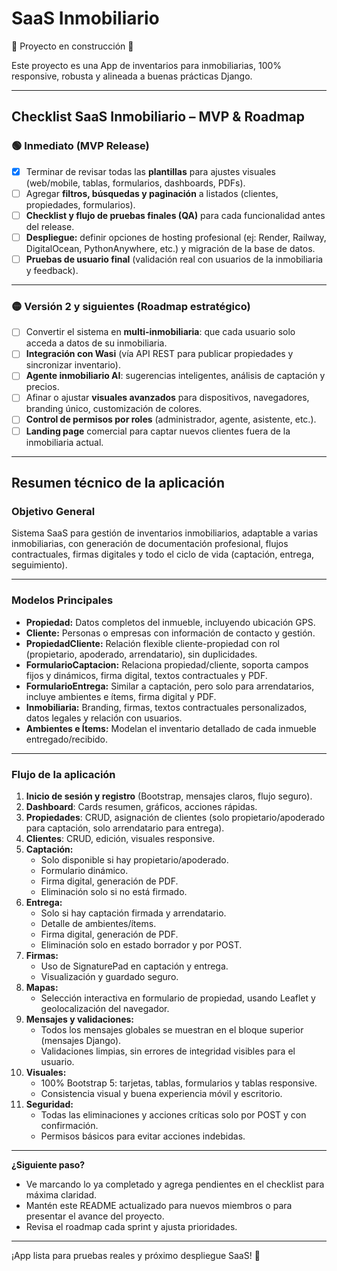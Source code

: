 # SaaS Inmobiliario
:construction: Proyecto en construcción :construction:

Este proyecto es una App de inventarios para inmobiliarias, 100% responsive, robusta y alineada a buenas prácticas Django.

---

## **Checklist SaaS Inmobiliario – MVP & Roadmap**

### 🟢 **Inmediato (MVP Release)**

- [X] Terminar de revisar todas las **plantillas** para ajustes visuales (web/mobile, tablas, formularios, dashboards, PDFs).
- [ ] Agregar **filtros, búsquedas y paginación** a listados (clientes, propiedades, formularios).
- [ ] **Checklist y flujo de pruebas finales (QA)** para cada funcionalidad antes del release.
- [ ] **Despliegue:** definir opciones de hosting profesional (ej: Render, Railway, DigitalOcean, PythonAnywhere, etc.) y migración de la base de datos.
- [ ] **Pruebas de usuario final** (validación real con usuarios de la inmobiliaria y feedback).

---

### 🟡 **Versión 2 y siguientes (Roadmap estratégico)**

- [ ] Convertir el sistema en **multi-inmobiliaria**: que cada usuario solo acceda a datos de su inmobiliaria.
- [ ] **Integración con Wasi** (vía API REST para publicar propiedades y sincronizar inventario).
- [ ] **Agente inmobiliario AI**: sugerencias inteligentes, análisis de captación y precios.
- [ ] Afinar o ajustar **visuales avanzados** para dispositivos, navegadores, branding único, customización de colores.
- [ ] **Control de permisos por roles** (administrador, agente, asistente, etc.).
- [ ] **Landing page** comercial para captar nuevos clientes fuera de la inmobiliaria actual.

---

## **Resumen técnico de la aplicación**

### **Objetivo General**
Sistema SaaS para gestión de inventarios inmobiliarios, adaptable a varias inmobiliarias, con generación de documentación profesional, flujos contractuales, firmas digitales y todo el ciclo de vida (captación, entrega, seguimiento).

---

### **Modelos Principales**
- **Propiedad:** Datos completos del inmueble, incluyendo ubicación GPS.
- **Cliente:** Personas o empresas con información de contacto y gestión.
- **PropiedadCliente:** Relación flexible cliente-propiedad con rol (propietario, apoderado, arrendatario), sin duplicidades.
- **FormularioCaptacion:** Relaciona propiedad/cliente, soporta campos fijos y dinámicos, firma digital, textos contractuales y PDF.
- **FormularioEntrega:** Similar a captación, pero solo para arrendatarios, incluye ambientes e ítems, firma digital y PDF.
- **Inmobiliaria:** Branding, firmas, textos contractuales personalizados, datos legales y relación con usuarios.
- **Ambientes e Ítems:** Modelan el inventario detallado de cada inmueble entregado/recibido.

---

### **Flujo de la aplicación**

1. **Inicio de sesión y registro** (Bootstrap, mensajes claros, flujo seguro).
2. **Dashboard**: Cards resumen, gráficos, acciones rápidas.
3. **Propiedades**: CRUD, asignación de clientes (solo propietario/apoderado para captación, solo arrendatario para entrega).
4. **Clientes**: CRUD, edición, visuales responsive.
5. **Captación:**  
   - Solo disponible si hay propietario/apoderado.
   - Formulario dinámico.
   - Firma digital, generación de PDF.
   - Eliminación solo si no está firmado.
6. **Entrega:**  
   - Solo si hay captación firmada y arrendatario.
   - Detalle de ambientes/ítems.
   - Firma digital, generación de PDF.
   - Eliminación solo en estado borrador y por POST.
7. **Firmas:**  
   - Uso de SignaturePad en captación y entrega.
   - Visualización y guardado seguro.
8. **Mapas:**  
   - Selección interactiva en formulario de propiedad, usando Leaflet y geolocalización del navegador.
9. **Mensajes y validaciones:**  
   - Todos los mensajes globales se muestran en el bloque superior (mensajes Django).
   - Validaciones limpias, sin errores de integridad visibles para el usuario.
10. **Visuales:**  
    - 100% Bootstrap 5: tarjetas, tablas, formularios y tablas responsive.
    - Consistencia visual y buena experiencia móvil y escritorio.
11. **Seguridad:**  
    - Todas las eliminaciones y acciones críticas solo por POST y con confirmación.
    - Permisos básicos para evitar acciones indebidas.

---

**¿Siguiente paso?**  
- Ve marcando lo ya completado y agrega pendientes en el checklist para máxima claridad.
- Mantén este README actualizado para nuevos miembros o para presentar el avance del proyecto.
- Revisa el roadmap cada sprint y ajusta prioridades.

---

¡App lista para pruebas reales y próximo despliegue SaaS! 🚀
